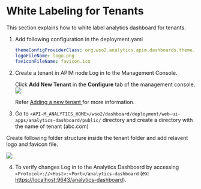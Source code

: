 # White Labeling for Tenants
This section explains how to white label analytics dashboard for tenants.
1. Add following configuration in the deployment.yaml
    ```yaml
    themeConfigProviderClass: org.wso2.analytics.apim.dashboards.theme.config.provider.CustomDashboardThemeConfigProvider
    logoFileName: logo.png
    faviconFileName: favicon.ico
    ```
2. Create a tenant in APIM node 
Log in to the Management Console.

    Click **Add New Tenant** in the **Configure** tab of the management console.
    ![]({{base_path}}/assets/img/administer/configure-tenants.png)

    Refer [Adding a new tenant ]({{base_path}}/administer/product-administration/multitenancy/managing-tenants/#adding-a-new-tenant) for more information.

3. Go to `<API-M_ANALYTICS_HOME>/wso2/dashboard/deployment/web-ui-apps/analytics-dashboard/public/` directory and create a directory with the name of tenant (abc.com)
    
Create following folder structure inside the tenant folder and add relavent logo and favicon file.

![]({{base_path}}/assets/img/learn/analytics/tenant-white-label-tree.png)

4. To verify changes Log in to the Analytics Dashboard by accessing `<Protocol>://<Host>:<Port>/analytics-dashboard` (ex: [https://localhost:9643/analytics-dashboard](https://localhost:9643/analytics-dashboard)). 